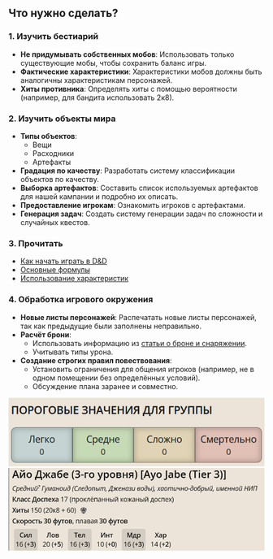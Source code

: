 ## Что нужно сделать?

### 1. Изучить бестиарий
- **Не придумывать собственных мобов**: Использовать только существующие мобы, чтобы сохранить баланс игры.
- **Фактические характеристики**: Характеристики мобов должны быть аналогичны характеристикам персонажей.
- **Хиты противника**: Определять хиты с помощью вероятности (например, для бандита использовать 2к8).

### 2. Изучить объекты мира
- **Типы объектов**:
  - Вещи
  - Расходники
  - Артефакты
- **Градация по качеству**: Разработать систему классификации объектов по качеству.
- **Выборка артефактов**: Составить список используемых артефактов для нашей кампании и подробно их описать.
- **Предоставление игрокам**: Ознакомить игроков с артефактами.
- **Генерация задач**: Создать систему генерации задач по сложности и случайных квестов.

### 3. Прочитать
- [Как начать играть в D&D](https://dnd.su/articles/newbie/536-how-to-start-playing-dd/)
- [Основные формулы](https://dnd.su/articles/newbie/26-main-formulas/)
- [Использование характеристик](https://dnd.su/articles/newbie/468-using-ability-scores/)

### 4. Обработка игрового окружения
- **Новые листы персонажей**: Распечатать новые листы персонажей, так как предыдущие были заполнены неправильно.
- **Расчёт брони**:
  - Использовать информацию из [статьи о броне и снаряжении](https://dnd.su/articles/inventory/147-armor-arms-equipment-tools/?ysclid=m5wjhldpb3222781532).
  - Учитывать типы урона.
- **Создание строгих правил повествования**:
  - Установить ограничения для общения игроков (например, не в одном помещении без определённых условий).
  - Обсуждение плана заранее и совместно.

![img.png](difficult.png)
![img.png](example.png)